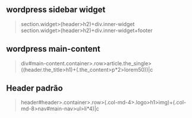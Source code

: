 ## wordpress sidebar widget

> section.widget>(header>h2)+div.inner-widget    
> section.widget>(header>h2)+div.inner-widget+footer

## wordpress main-content

> div#main-content.container>.row>article.the_single>((header.the_title>h1)+(.the_content>p*2>lorem50))|c   

## Header padrão

> header#header>.container>.row>(.col-md-4>.logo>h1>img)+(.col-md-8>nav#main-nav>ul>li*4)|c

